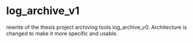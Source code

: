 log_archive_v1
==============

rewrite of the thesis project archiving tools log_archive_v0.  Architecture is changed to make it more specific and usable.
